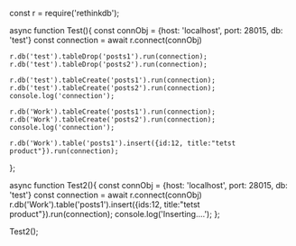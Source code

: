 const r = require('rethinkdb');

async function Test(){
    const connObj    = {host: 'localhost', port: 28015, db: 'test'}
    const connection = await r.connect(connObj)


    r.db('test').tableDrop('posts1').run(connection);
    r.db('test').tableDrop('posts2').run(connection);

    r.db('test').tableCreate('posts1').run(connection);
    r.db('test').tableCreate('posts2').run(connection);
    console.log('connection');

    r.db('Work').tableCreate('posts1').run(connection);
    r.db('Work').tableCreate('posts2').run(connection);
    console.log('connection');

    r.db('Work').table('posts1').insert({id:12, title:"tetst product"}).run(connection);
};


async function Test2(){
    const connObj    = {host: 'localhost', port: 28015, db: 'test'}
    const connection = await r.connect(connObj)
    r.db('Work').table('posts1').insert({ids:12, title:"tetst product"}).run(connection);
    console.log('Inserting....');
};

Test2();

                         
